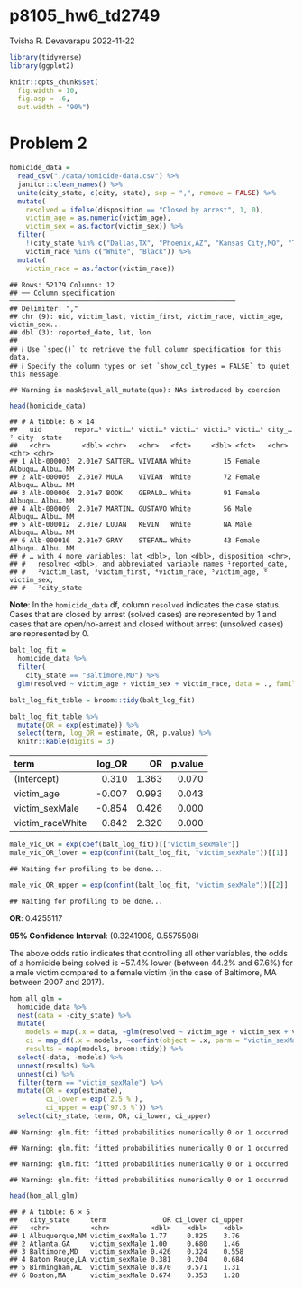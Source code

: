 p8105_hw6_td2749
================
Tvisha R. Devavarapu
2022-11-22

``` r
library(tidyverse)
library(ggplot2)

knitr::opts_chunk$set(
  fig.width = 10,
  fig.asp = .6,
  out.width = "90%")
```

# Problem 2

``` r
homicide_data = 
  read_csv("./data/homicide-data.csv") %>%
  janitor::clean_names() %>% 
  unite(city_state, c(city, state), sep = ",", remove = FALSE) %>% 
  mutate(
    resolved = ifelse(disposition == "Closed by arrest", 1, 0),
    victim_age = as.numeric(victim_age),
    victim_sex = as.factor(victim_sex)) %>% 
  filter(
    !(city_state %in% c("Dallas,TX", "Phoenix,AZ", "Kansas City,MO", "Tulsa,AL")),
    victim_race %in% c("White", "Black")) %>% 
  mutate(
    victim_race = as.factor(victim_race))
```

    ## Rows: 52179 Columns: 12
    ## ── Column specification ────────────────────────────────────────────────────────
    ## Delimiter: ","
    ## chr (9): uid, victim_last, victim_first, victim_race, victim_age, victim_sex...
    ## dbl (3): reported_date, lat, lon
    ## 
    ## ℹ Use `spec()` to retrieve the full column specification for this data.
    ## ℹ Specify the column types or set `show_col_types = FALSE` to quiet this message.

    ## Warning in mask$eval_all_mutate(quo): NAs introduced by coercion

``` r
head(homicide_data)
```

    ## # A tibble: 6 × 14
    ##   uid        repor…¹ victi…² victi…³ victi…⁴ victi…⁵ victi…⁶ city_…⁷ city  state
    ##   <chr>        <dbl> <chr>   <chr>   <fct>     <dbl> <fct>   <chr>   <chr> <chr>
    ## 1 Alb-000003  2.01e7 SATTER… VIVIANA White        15 Female  Albuqu… Albu… NM   
    ## 2 Alb-000005  2.01e7 MULA    VIVIAN  White        72 Female  Albuqu… Albu… NM   
    ## 3 Alb-000006  2.01e7 BOOK    GERALD… White        91 Female  Albuqu… Albu… NM   
    ## 4 Alb-000009  2.01e7 MARTIN… GUSTAVO White        56 Male    Albuqu… Albu… NM   
    ## 5 Alb-000012  2.01e7 LUJAN   KEVIN   White        NA Male    Albuqu… Albu… NM   
    ## 6 Alb-000016  2.01e7 GRAY    STEFAN… White        43 Female  Albuqu… Albu… NM   
    ## # … with 4 more variables: lat <dbl>, lon <dbl>, disposition <chr>,
    ## #   resolved <dbl>, and abbreviated variable names ¹​reported_date,
    ## #   ²​victim_last, ³​victim_first, ⁴​victim_race, ⁵​victim_age, ⁶​victim_sex,
    ## #   ⁷​city_state

**Note**: In the `homicide_data` df, column `resolved` indicates the
case status. Cases that are closed by arrest (solved cases) are
represented by 1 and cases that are open/no-arrest and closed without
arrest (unsolved cases) are represented by 0.

``` r
balt_log_fit = 
  homicide_data %>% 
  filter(
    city_state == "Baltimore,MD") %>% 
  glm(resolved ~ victim_age + victim_sex + victim_race, data = ., family = binomial())

balt_log_fit_table = broom::tidy(balt_log_fit)

balt_log_fit_table %>% 
  mutate(OR = exp(estimate)) %>%
  select(term, log_OR = estimate, OR, p.value) %>% 
  knitr::kable(digits = 3)
```

| term             | log_OR |    OR | p.value |
|:-----------------|-------:|------:|--------:|
| (Intercept)      |  0.310 | 1.363 |   0.070 |
| victim_age       | -0.007 | 0.993 |   0.043 |
| victim_sexMale   | -0.854 | 0.426 |   0.000 |
| victim_raceWhite |  0.842 | 2.320 |   0.000 |

``` r
male_vic_OR = exp(coef(balt_log_fit))[["victim_sexMale"]]
male_vic_OR_lower = exp(confint(balt_log_fit, "victim_sexMale"))[[1]]
```

    ## Waiting for profiling to be done...

``` r
male_vic_OR_upper = exp(confint(balt_log_fit, "victim_sexMale"))[[2]]
```

    ## Waiting for profiling to be done...

**OR**: 0.4255117

**95% Confidence Interval**: (0.3241908, 0.5575508)

The above odds ratio indicates that controlling all other variables, the
odds of a homicide being solved is \~57.4% lower (between 44.2% and
67.6%) for a male victim compared to a female victim (in the case of
Baltimore, MA between 2007 and 2017).

``` r
hom_all_glm = 
  homicide_data %>% 
  nest(data = -city_state) %>% 
  mutate(
    models = map(.x = data, ~glm(resolved ~ victim_age + victim_sex + victim_race, data = .x, family = binomial())),
    ci = map_df(.x = models, ~confint(object = .x, parm = "victim_sexMale")), 
    results = map(models, broom::tidy)) %>% 
  select(-data, -models) %>% 
  unnest(results) %>% 
  unnest(ci) %>% 
  filter(term == "victim_sexMale") %>% 
  mutate(OR = exp(estimate),
         ci_lower = exp(`2.5 %`),
         ci_upper = exp(`97.5 %`)) %>% 
  select(city_state, term, OR, ci_lower, ci_upper)
```

    ## Warning: glm.fit: fitted probabilities numerically 0 or 1 occurred

    ## Warning: glm.fit: fitted probabilities numerically 0 or 1 occurred

    ## Warning: glm.fit: fitted probabilities numerically 0 or 1 occurred

    ## Warning: glm.fit: fitted probabilities numerically 0 or 1 occurred

``` r
head(hom_all_glm)
```

    ## # A tibble: 6 × 5
    ##   city_state     term              OR ci_lower ci_upper
    ##   <chr>          <chr>          <dbl>    <dbl>    <dbl>
    ## 1 Albuquerque,NM victim_sexMale 1.77     0.825    3.76 
    ## 2 Atlanta,GA     victim_sexMale 1.00     0.680    1.46 
    ## 3 Baltimore,MD   victim_sexMale 0.426    0.324    0.558
    ## 4 Baton Rouge,LA victim_sexMale 0.381    0.204    0.684
    ## 5 Birmingham,AL  victim_sexMale 0.870    0.571    1.31 
    ## 6 Boston,MA      victim_sexMale 0.674    0.353    1.28
